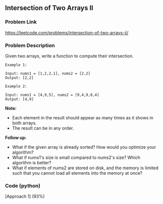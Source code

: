 ## Intersection of Two Arrays II

### Problem Link

https://leetcode.com/problems/intersection-of-two-arrays-ii/

### Problem Description 

Given two arrays, write a function to compute their intersection.

```
Example 1:

Input: nums1 = [1,2,2,1], nums2 = [2,2]
Output: [2,2]

```

```
Example 2:

Input: nums1 = [4,9,5], nums2 = [9,4,9,8,4]
Output: [4,9]

```

**Note:**

* Each element in the result should appear as many times as it shows in both arrays.
* The result can be in any order.

**Follow up:**

* What if the given array is already sorted? How would you optimize your algorithm?
* What if nums1's size is small compared to nums2's size? Which algorithm is better?
* What if elements of nums2 are stored on disk, and the memory is limited such that you cannot load all elements into the memory at once?


### Code (python)

[Approach 1] (93%)

```python

```
